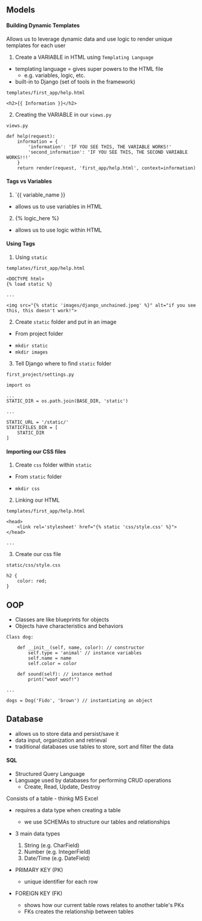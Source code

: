 ## Models

#### Building Dynamic Templates

Allows us to leverage dynamic data and use logic to render unique templates for each user

1. Create a VARIABLE in HTML using `Templating Language`

- templating language = gives super powers to the HTML file
  - e.g. variables, logic, etc.
- built-in to Django (set of tools in the framework)

`templates/first_app/help.html`

```
<h2>{{ Information }}</h2>
```

2. Creating the VARIABLE in our `views.py`

`views.py`

```
def help(request):
    information = {
        'information': 'IF YOU SEE THIS, THE VARIABLE WORKS!'
        'second_information': 'IF YOU SEE THIS, THE SECOND VARIABLE WORKS!!!'
    }
    return render(request, 'first_app/help.html', context=information)
```

#### Tags vs Variables

1. `{{ variable_name }}

- allows us to use variables in HTML

2. {% logic_here %}

- allows us to use logic within HTML

#### Using Tags

1. Using `static`

`templates/first_app/help.html`

```
<DOCTYPE html>
{% load static %}

...

<img src="{% static 'images/django_unchained.jpeg' %}" alt="if you see this, this doesn't work!">

```

2. Create `static` folder and put in an image

- From project folder

* `mkdir static`
* `mkdir images`

3. Tell Django where to find `static` folder

`first_project/settings.py`

```
import os

...
STATIC_DIR = os.path.join(BASE_DIR, 'static')

...

STATIC_URL = '/static/'
STATICFILES_DIR = [
    STATIC_DIR
]

```

#### Importing our CSS files

1. Create `css` folder within `static`

- From `static` folder

* `mkdir css`

2. Linking our HTML

`templates/first_app/help.html`

```
<head>
    <link rel='stylesheet' href="{% static 'css/style.css' %}">
</head>

...
```

3. Create our css file

`static/css/style.css`

```
h2 {
    color: red;
}
```

## OOP

- Classes are like blueprints for objects
- Objects have characteristics and behaviors

```
Class dog:

    def __init__(self, name, color): // constructor
        self.type = 'animal' // instance variables
        self.name = name
        self.color = color

    def sound(self): // instance method
        print("woof woof!")

...

dogs = Dog('Fido', 'brown') // instantiating an object

```

## Database

- allows us to store data and persist/save it
- data input, organization and retrieval
- traditional databases use tables to store, sort and filter the data

#### SQL

- Structured Query Language
- Language used by databases for performing CRUD operations
  - Create, Read, Update, Destroy

Consists of a table - thinkg MS Excel

- requires a data type when creating a table
  - we use SCHEMAs to structure our tables and relationships
- 3 main data types

  1. String (e.g. CharField)
  2. Number (e.g. IntegerField)
  3. Date/Time (e.g. DateField)

- PRIMARY KEY (PK)
  - unique identifier for each row
- FOREIGN KEY (FK)
  - shows how our current table rows relates to another table's PKs
  - FKs creates the relationship between tables

